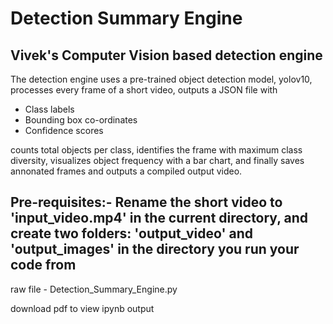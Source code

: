 # Detection Summary Engine
## Vivek's Computer Vision based detection engine

The detection engine uses a pre-trained object detection model, yolov10, processes every frame of a short video, outputs a JSON file with
* Class labels
* Bounding box co-ordinates
* Confidence scores

counts total objects per class, identifies the frame with maximum class diversity, visualizes object frequency with a bar chart, and finally saves annonated frames and outputs a compiled output video.

## Pre-requisites:- Rename the short video to 'input_video.mp4' in the current directory, and create two folders: 'output_video' and 'output_images' in the directory you run your code from

raw file - Detection_Summary_Engine.py

download pdf to view ipynb output
